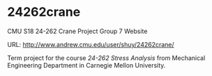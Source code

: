 # 24262crane
CMU S18 24-262 Crane Project Group 7 Website

URL: http://www.andrew.cmu.edu/user/shuy/24262crane/

Term project for the course *24-262 Stress Analysis* from Mechanical Engineering Department in Carnegie Mellon University. 
